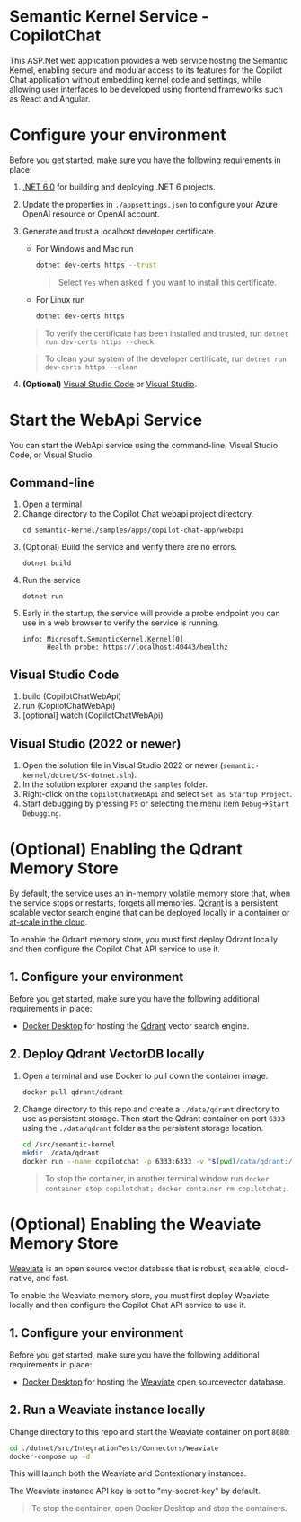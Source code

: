 # Semantic Kernel Service - CopilotChat

This ASP.Net web application provides a web service hosting the Semantic Kernel, enabling secure
and modular access to its features for the Copilot Chat application without embedding kernel code and settings,
while allowing user interfaces to be developed using frontend frameworks such as React and Angular.

# Configure your environment

Before you get started, make sure you have the following requirements in place:

1. [.NET 6.0](https://dotnet.microsoft.com/en-us/download/dotnet/6.0) for building and deploying .NET 6 projects.
2. Update the properties in `./appsettings.json` to configure your Azure OpenAI resource or OpenAI account.
3. Generate and trust a localhost developer certificate.
   - For Windows and Mac run
     ```bash
     dotnet dev-certs https --trust
     ```
     > Select `Yes` when asked if you want to install this certificate.
   - For Linux run
     ```bash
     dotnet dev-certs https
     ```

   > To verify the certificate has been installed and trusted, run `dotnet run dev-certs https --check`

   > To clean your system of the developer certificate, run `dotnet run dev-certs https --clean`

4. **(Optional)** [Visual Studio Code](http://aka.ms/vscode) or [Visual Studio](http://aka.ms/vsdownload).

# Start the WebApi Service

You can start the WebApi service using the command-line, Visual Studio Code, or Visual Studio.

## Command-line

1. Open a terminal
2. Change directory to the Copilot Chat webapi project directory.
   ```
   cd semantic-kernel/samples/apps/copilot-chat-app/webapi
   ```
3. (Optional) Build the service and verify there are no errors.
   ```
   dotnet build
   ```
4. Run the service
   ```
   dotnet run
   ```
5. Early in the startup, the service will provide a probe endpoint you can use in a web browser to verify
   the service is running.
   ```
   info: Microsoft.SemanticKernel.Kernel[0]
         Health probe: https://localhost:40443/healthz
   ```

## Visual Studio Code
1. build (CopilotChatWebApi)
2. run (CopilotChatWebApi)
3. [optional] watch (CopilotChatWebApi)

## Visual Studio (2022 or newer)

1. Open the solution file in Visual Studio 2022 or newer (`semantic-kernel/dotnet/SK-dotnet.sln`).
2. In the solution explorer expand the `samples` folder.
3. Right-click on the `CopilotChatWebApi` and select `Set as Startup Project`.
4. Start debugging by pressing `F5` or selecting the menu item `Debug`->`Start Debugging`.

# (Optional) Enabling the Qdrant Memory Store

By default, the service uses an in-memory volatile memory store that, when the service stops or restarts, forgets all memories.
[Qdrant](https://github.com/qdrant/qdrant) is a persistent scalable vector search engine that can be deployed locally in a container or [at-scale in the cloud](https://github.com/Azure-Samples/qdrant-azure).

To enable the Qdrant memory store, you must first deploy Qdrant locally and then configure the Copilot Chat API service to use it.

## 1. Configure your environment

Before you get started, make sure you have the following additional requirements in place:
- [Docker Desktop](https://www.docker.com/products/docker-desktop) for hosting the [Qdrant](https://github.com/qdrant/qdrant) vector search engine.

## 2. Deploy Qdrant VectorDB locally

1. Open a terminal and use Docker to pull down the container image.
    ```bash
    docker pull qdrant/qdrant
    ```

2. Change directory to this repo and create a `./data/qdrant` directory to use as persistent storage.
    Then start the Qdrant container on port `6333` using the `./data/qdrant` folder as the persistent storage location.

    ```bash
    cd /src/semantic-kernel
    mkdir ./data/qdrant
    docker run --name copilotchat -p 6333:6333 -v "$(pwd)/data/qdrant:/qdrant/storage" qdrant/qdrant
    ```
    > To stop the container, in another terminal window run `docker container stop copilotchat; docker container rm copilotchat;`.

# (Optional) Enabling the Weaviate Memory Store

[Weaviate](https://github.com/weaviate/weaviate) is an open source ​vector database that is robust, scalable, cloud-native, and fast.

To enable the Weaviate memory store, you must first deploy Weaviate locally and then configure the Copilot Chat API service to use it. 

## 1. Configure your environment

Before you get started, make sure you have the following additional requirements in place:
- [Docker Desktop](https://www.docker.com/products/docker-desktop) for hosting the [Weaviate](https://github.com/weaviate/weaviate) open source ​vector database.

## 2. Run a Weaviate instance locally

Change directory to this repo and start the Weaviate container on port `8080`:

```bash
cd ./dotnet/src/IntegrationTests/Connectors/Weaviate
docker-compose up -d
```

This will launch both the Weaviate and Contextionary instances.

The Weaviate instance API key is set to "my-secret-key" by default.

> To stop the container, open Docker Desktop and stop the containers.
